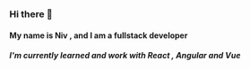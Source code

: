 ### Hi there 👋

#### My name is Niv , and I am a fullstack developer

##### I'm currently learned and work with React , Angular and Vue
